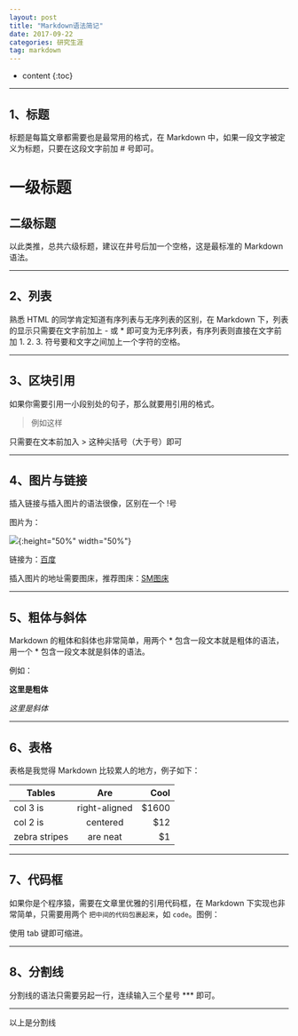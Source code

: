 ```yaml
---
layout: post
title: "Markdown语法简记"
date: 2017-09-22 
categories: 研究生涯
tag: markdown
---  
```

* content
{:toc}

---

## 1、标题

标题是每篇文章都需要也是最常用的格式，在 Markdown 中，如果一段文字被定义为标题，只要在这段文字前加 # 号即可。

# 一级标题

## 二级标题

以此类推，总共六级标题，建议在井号后加一个空格，这是最标准的 Markdown 语法。



---

## 2、列表

熟悉 HTML 的同学肯定知道有序列表与无序列表的区别，在 Markdown 下，列表的显示只需要在文字前加上 - 或 * 即可变为无序列表，有序列表则直接在文字前加 1. 2. 3. 符号要和文字之间加上一个字符的空格。


---

## 3、区块引用

如果你需要引用一小段别处的句子，那么就要用引用的格式。

> 例如这样

只需要在文本前加入 > 这种尖括号（大于号）即可


---

## 4、图片与链接

插入链接与插入图片的语法很像，区别在一个 !号

图片为：

![](https://i.loli.net/2017/09/23/59c65db8dceb9.jpg){:height="50%" width="50%"}

链接为：[百度](https://www.baidu.com)

插入图片的地址需要图床，推荐图床：[SM图床](http://sm.ms/)


---

## 5、粗体与斜体

Markdown 的粗体和斜体也非常简单，用两个 * 包含一段文本就是粗体的语法，用一个 * 包含一段文本就是斜体的语法。

例如：

**这里是粗体**

*这里是斜体*


---

## 6、表格

表格是我觉得 Markdown 比较累人的地方，例子如下：

| Tables        | Are           | Cool  |
| ------------- |:-------------:| -----:|
| col 3 is      | right-aligned | $1600 |
| col 2 is      | centered      |   $12 |
| zebra stripes | are neat      |    $1 |


---

## 7、代码框

如果你是个程序猿，需要在文章里优雅的引用代码框，在 Markdown 下实现也非常简单，只需要用两个 `把中间的代码包裹起来`，如 `code`。图例：

使用 tab 键即可缩进。


---

## 8、分割线

分割线的语法只需要另起一行，连续输入三个星号 *** 即可。

***
以上是分割线